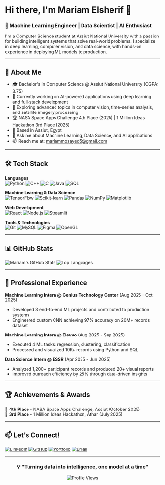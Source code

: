 # Hi there, I'm Mariam Elsherif 👋

### 🚀 Machine Learning Engineer | Data Scientist | AI Enthusiast

I'm a Computer Science student at Assiut National University with a passion for building intelligent systems that solve real-world problems. I specialize in deep learning, computer vision, and data science, with hands-on experience in deploying ML models to production.

---

## 💫 About Me

- 🎓 Bachelor's in Computer Science @ Assiut National University (CGPA: 3.75)
- 🔭 Currently working on AI-powered applications using deep learning and full-stack development
- 🌱 Exploring advanced topics in computer vision, time-series analysis, and satellite imagery processing
- 🏆 NASA Space Apps Challenge 4th Place (2025) | 1 Million Ideas Hackathon 3rd Place (2025)
- 📍 Based in Assiut, Egypt
- 💬 Ask me about Machine Learning, Data Science, and AI applications
- 📫 Reach me at: mariammosayed5@gmail.com

---

## 🛠️ Tech Stack

**Languages**  
![Python](https://img.shields.io/badge/Python-3776AB?style=for-the-badge&logo=python&logoColor=white)
![C++](https://img.shields.io/badge/C++-00599C?style=for-the-badge&logo=cplusplus&logoColor=white)
![C](https://img.shields.io/badge/C-A8B9CC?style=for-the-badge&logo=c&logoColor=white)
![Java](https://img.shields.io/badge/Java-ED8B00?style=for-the-badge&logo=openjdk&logoColor=white)
![SQL](https://img.shields.io/badge/SQL-4479A1?style=for-the-badge&logo=mysql&logoColor=white)

**Machine Learning & Data Science**  
![TensorFlow](https://img.shields.io/badge/TensorFlow-FF6F00?style=for-the-badge&logo=tensorflow&logoColor=white)
![Scikit-learn](https://img.shields.io/badge/Scikit--learn-F7931E?style=for-the-badge&logo=scikitlearn&logoColor=white)
![Pandas](https://img.shields.io/badge/Pandas-150458?style=for-the-badge&logo=pandas&logoColor=white)
![NumPy](https://img.shields.io/badge/NumPy-013243?style=for-the-badge&logo=numpy&logoColor=white)
![Matplotlib](https://img.shields.io/badge/Matplotlib-11557c?style=for-the-badge&logo=python&logoColor=white)

**Web Development**  
![React](https://img.shields.io/badge/React-20232A?style=for-the-badge&logo=react&logoColor=61DAFB)
![Node.js](https://img.shields.io/badge/Node.js-339933?style=for-the-badge&logo=nodedotjs&logoColor=white)
![Streamlit](https://img.shields.io/badge/Streamlit-FF4B4B?style=for-the-badge&logo=streamlit&logoColor=white)

**Tools & Technologies**  
![Git](https://img.shields.io/badge/Git-F05032?style=for-the-badge&logo=git&logoColor=white)
![MySQL](https://img.shields.io/badge/MySQL-4479A1?style=for-the-badge&logo=mysql&logoColor=white)
![Figma](https://img.shields.io/badge/Figma-F24E1E?style=for-the-badge&logo=figma&logoColor=white)
![OpenGL](https://img.shields.io/badge/OpenGL-5586A4?style=for-the-badge&logo=opengl&logoColor=white)

---

## 📊 GitHub Stats

![Mariam's GitHub Stats](https://github-readme-stats.vercel.app/api?username=mariam-29&show_icons=true&theme=radical)
![Top Languages](https://github-readme-stats.vercel.app/api/top-langs/?username=mariam-29&layout=compact&theme=radical)

---

## 💼 Professional Experience

**Machine Learning Intern @ Genius Technology Center** (Aug 2025 - Oct 2025)
- Developed 3 end-to-end ML projects and contributed to production systems
- Engineered custom CNN achieving 97% accuracy on 20M+ records dataset

**Machine Learning Intern @ Elevvo** (Aug 2025 - Sep 2025)
- Executed 4 ML tasks: regression, clustering, classification
- Processed and visualized 10K+ records using Python and SQL

**Data Science Intern @ ESSR** (Apr 2025 - Jun 2025)
- Analyzed 1,200+ participant records and produced 20+ visual reports
- Improved outreach efficiency by 25% through data-driven insights

---

## 🏆 Achievements & Awards

🥉 **4th Place** - NASA Space Apps Challenge, Assiut (October 2025)  
🥉 **3rd Place** - 1 Million Ideas Hackathon, Athar (July 2025)

---

## 📫 Let's Connect!

[![LinkedIn](https://img.shields.io/badge/LinkedIn-0077B5?style=for-the-badge&logo=linkedin&logoColor=white)](https://linkedin.com/in/mariammohamed205)
[![GitHub](https://img.shields.io/badge/GitHub-100000?style=for-the-badge&logo=github&logoColor=white)](https://github.com/mariam-29)
[![Portfolio](https://img.shields.io/badge/Portfolio-FF5722?style=for-the-badge&logo=todoist&logoColor=white)](https://mariamm.com)
[![Email](https://img.shields.io/badge/Email-D14836?style=for-the-badge&logo=gmail&logoColor=white)](mailto:mariammosayed5@gmail.com)

---

<div align="center">
  
### 💡 "Turning data into intelligence, one model at a time"

![Profile Views](https://komarev.com/ghpvc/?username=mariam-29&color=blueviolet&style=flat-square)

</div>
